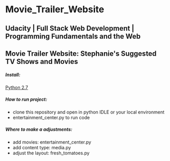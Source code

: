 # Movie_Trailer_Website
## Udacity | Full Stack Web Development | Programming Fundamentals and the Web

## Movie Trailer Website: Stephanie's Suggested TV Shows and Movies

##### Install:
[Python 2.7](https://www.python.org/downloads/)

##### How to run project:
  * clone this repository and open in python IDLE or your local environment
  * entertainment_center.py to run code

##### Where to make a adjustments:
  * add movies: entertainment_center.py 
  * add content type: media.py 
  * adjust the layout: fresh_tomatoes.py 